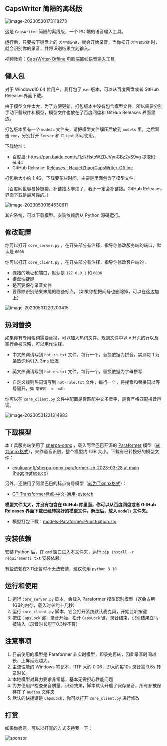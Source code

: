 ## CapsWriter 简陋的离线版

![image-20230530173118273](assets/image-20230530173118273.png) 

这是 `CapsWriter` 简陋的离线版，一个 PC 端的语音输入工具。

运行后，只要按下键盘上的 `大写锁定键`，就会开始录音，当你松开 `大写锁定键` 时，就会识别你的录音，并将识别结果立刻输入。

视频教程：[CapsWriter-Offline 电脑端离线语音输入工具](https://www.bilibili.com/video/BV1fo4y1T7KN/)  

## 懒人包

对于 Windows10 64 位用户，我打包了 `exe` 版本，可以从百度网盘或者 GitHub Releases界面下载。

由于模型文件太大，为了方便更新，打包版本中没有包含模型文件，所以需要分别手动下载软件和模型，模型文件也放在了百度网盘和 GitHub Releases 界面里边。

打包版本里有一个 `models` 文件夹，请把模型文件解压后放到 `models` 里，之后双击 `exe`，分别打开 `Server` 和 `Client` 即可使用。

下载地址：

- 百度盘: https://pan.baidu.com/s/1zNHstoWZDJVynCBz2yS9vg 提取码: eu4c 
- GitHub Release: [Releases · HaujetZhao/CapsWriter-Offline](https://github.com/HaujetZhao/CapsWriter-Offline/releases) 

打包后大小约 1.4G，下载要花些时间，主要是里面包含了模型文件。

（百度网盘容易掉链接，补链接太麻烦了，我不一定会补链接。GitHub Releases 界面下载是最可靠的。）

![image-20230530164630611](assets/image-20230530164630611.png) 

其它系统，可以下载模型、安装依赖后从 Python 源码运行。

## 修改配置

你可以打开 `core_server.py` ，在开头部分有注释，指导你修改服务端的端口，默认是 `6006`

你可以打开 `core_client.py` ，在开头部分有注释，指导你修改客户端的：

- 连接的地址和端口，默认是 `127.0.0.1` 和 `6006` 
- 键盘快捷键
- 是否要保存录音文件
- 要移除识别结果末尾的哪些标点，（如果你想把问号也删除掉，可以在这边加上）

![image-20230531220203415](assets/image-20230531220203415.png)



## 热词替换

如果你有专用名词需要替换，可以加入热词文件。规则文件中以 `#` 开头的行以及空行会被忽略，可以用作注释。

- 中文热词请写到 `hot-zh.txt` 文件，每行一个，替换依据为拼音，实测每 1 万条热词约引入 3ms 延迟

- 英文热词请写到 `hot-en.txt` 文件，每行一个，替换依据为字母拼写

- 自定义规则热词请写到 `hot-rule.txt` 文件，每行一个，将搜索和替换词以等号隔开，如 `毫安时  =  mAh` 

你可以在 `core_client.py` 文件中配置是否匹配中文多音字，是否严格匹配拼音声调。

![image-20230531221314983](assets/image-20230531221314983.png) 


## 下载模型

本工具服务端使用了 [sherpa-onnx](https://k2-fsa.github.io/sherpa/onnx/index.html) ，载入阿里巴巴开源的 [Paraformer](https://www.modelscope.cn/models/damo/speech_paraformer-large_asr_nat-zh-cn-16k-common-vocab8404-pytorch/summary) 模型（[转为onnx格式](https://k2-fsa.github.io/sherpa/onnx/pretrained_models/offline-paraformer/paraformer-models.html)），来作语音识别，整个模型约 1GB 大小。下载有已转换好的模型文件：

- [csukuangfj/sherpa-onnx-paraformer-zh-2023-03-28 at main (huggingface.co)](https://huggingface.co/csukuangfj/sherpa-onnx-paraformer-zh-2023-03-28/tree/main) 

另外，还使用了阿里巴巴的标点符号模型（[转为了onnx格式](https://github.com/alibaba-damo-academy/FunASR/tree/main/funasr/export)）：

- [CT-Transformer标点-中文-通用-pytorch ](https://modelscope.cn/models/damo/punc_ct-transformer_zh-cn-common-vocab272727-pytorch/summary) 

**模型文件太大，并没有包含在 GitHub 库里面，你可以从百度网盘或者 GitHub Releases 界面下载已经转换好的模型文件，解压后，放入 `models` 文件夹。** 

- 模型打包下载：[models-Paraformer.Punctuation.zip](https://github.com/HaujetZhao/CapsWriter-Offline/releases/download/v0.3/models-Paraformer.Punctuation.zip)


## 安装依赖

安装 Python 后，在 `cmd` 窗口进入本文件夹，运行 `pip install -r requirements.txt` 安装依赖。

有些依赖在3.11还暂时不无法安装，建议使用 `python 3.10`

## 运行和使用

1. 运行 `core_server.py` 脚本，会载入 Paraformer 模型识别模型（这会占用1GB的内存，载入时长约十几秒）
2. 运行 `core_client.py` 脚本，它会打开系统默认麦克风，开始监听按键
3. 按住 `CapsLock` 键，录音开始，松开 `CapsLock` 键，录音结束，识别结果立马被输入（录音时长短于0.3秒不算）

## 注意事项

1. 目前使用的模型是 Paraformer 非实时模型，即录完再转，因此录音时间越长，上屏延迟越大。
2. 主流性能的 Windows 笔记本，RTF 大约 0.06，即大约每10s 录音需 0.6s 转录时长。
3. 本地模型对算力要求非常低，基本无需担心性能问题
4. 为方便用户检查录音质量、识别效果，脚本默认开启了保存录音，所有都被保存在了 `audios` 文件夹
5. 默认的快捷键是 `CapsLock`，你可以打开 `core_client.py` 进行修改

## 打赏

如果你愿意，可以以打赏的方式支持我一下：

![sponsor](assets/sponsor.jpg)
